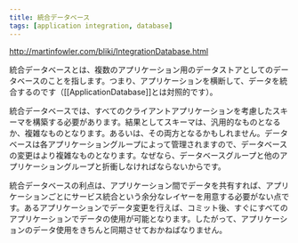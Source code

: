 ```yaml
---
title: 統合データベース
tags: [application integration, database]
---
```


http://martinfowler.com/bliki/IntegrationDatabase.html

統合データベースとは、複数のアプリケーション用のデータストアとしてのデータベースのことを指します。つまり、アプリケーションを横断して、データを統合するのです（[[ApplicationDatabase]]とは対照的です）。

統合データベースでは、すべてのクライアントアプリケーションを考慮したスキーマを構築する必要があります。結果としてスキーマは、汎用的なものとなるか、複雑なものとなります。あるいは、その両方となるかもしれません。データベースは各アプリケーショングループによって管理されますので、データベースの変更はより複雑なものとなります。なぜなら、データベースグループと他のアプリケーショングループと折衝しなければならないからです。

統合データベースの利点は、アプリケーション間でデータを共有すれば、アプリケーションごとにサービス統合という余分なレイヤーを用意する必要がない点です。あるアプリケーションでデータ変更を行えば、コミット後、すぐにすべてのアプリケーションでデータの使用が可能となります。したがって、アプリケーションのデータ使用をきちんと同期させておかねばなりません。
